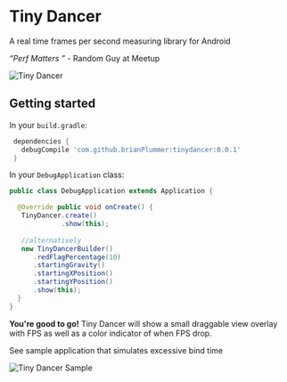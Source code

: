 # Tiny Dancer

A real time frames per second measuring library for Android 

*“Perf Matters ”* - Random Guy at Meetup

![Tiny Dancer](http://i.ytimg.com/vi/KBWfUc5jKiM/hqdefault.jpg "Tiny Dancer")

## Getting started

In your `build.gradle`:

```gradle
 dependencies {
   debugCompile 'com.github.brianPlummer:tinydancer:0.0.1'
 }
```

In your `DebugApplication` class:

```java
public class DebugApplication extends Application {

  @Override public void onCreate() {
   TinyDancer.create()
             .show(this);
             
   //alternatively
   new TinyDancerBuilder()
      .redFlagPercentage(10)
      .startingGravity()
      .startingXPosition()
      .startingYPosition()
      .show(this);
  }
}
```

**You're good to go!** Tiny Dancer will show a small draggable view overlay with FPS as well as a color indicator of when FPS drop.





See sample application that simulates excessive bind time

![Tiny Dancer Sample](https://raw.githubusercontent.com/brianPlummer/TinyDancer/master/assets/tindancer1.png "Tiny Dancer Sample")

